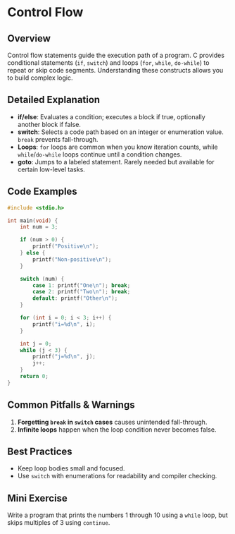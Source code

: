 # Control Flow

## Overview
Control flow statements guide the execution path of a program. C provides conditional statements (`if`, `switch`) and loops (`for`, `while`, `do-while`) to repeat or skip code segments. Understanding these constructs allows you to build complex logic.

## Detailed Explanation
- **if/else**: Evaluates a condition; executes a block if true, optionally another block if false.
- **switch**: Selects a code path based on an integer or enumeration value. `break` prevents fall-through.
- **Loops**: `for` loops are common when you know iteration counts, while `while`/`do-while` loops continue until a condition changes.
- **goto**: Jumps to a labeled statement. Rarely needed but available for certain low-level tasks.

## Code Examples
```c
#include <stdio.h>

int main(void) {
    int num = 3;

    if (num > 0) {
        printf("Positive\n");
    } else {
        printf("Non-positive\n");
    }

    switch (num) {
        case 1: printf("One\n"); break;
        case 2: printf("Two\n"); break;
        default: printf("Other\n");
    }

    for (int i = 0; i < 3; i++) {
        printf("i=%d\n", i);
    }

    int j = 0;
    while (j < 3) {
        printf("j=%d\n", j);
        j++;
    }
    return 0;
}
```

## Common Pitfalls & Warnings
1. **Forgetting `break` in `switch` cases** causes unintended fall-through.
2. **Infinite loops** happen when the loop condition never becomes false.

## Best Practices
- Keep loop bodies small and focused.
- Use `switch` with enumerations for readability and compiler checking.

## Mini Exercise
Write a program that prints the numbers 1 through 10 using a `while` loop, but skips multiples of 3 using `continue`.
